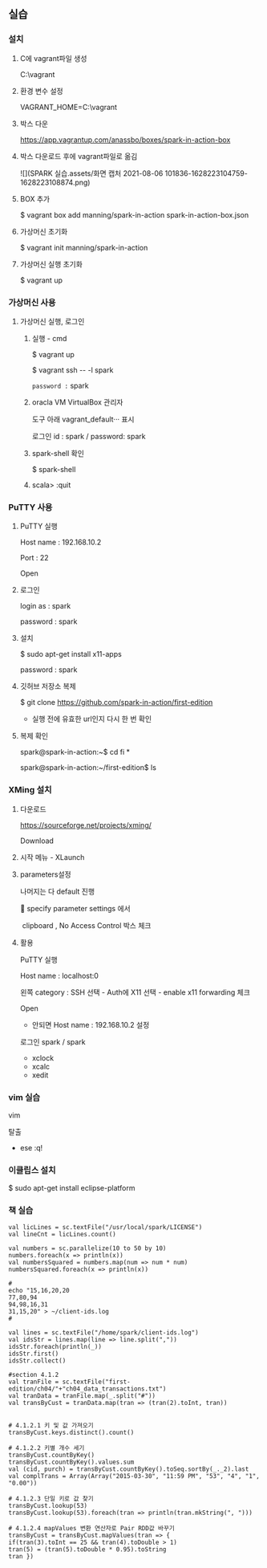 ## 실습

### 설치

1. C에 vagrant파일 생성

   C:\vagrant

2. 환경 변수 설정

   VAGRANT_HOME=C:\vagrant

3. 박스 다운

   https://app.vagrantup.com/anassbo/boxes/spark-in-action-box

4. 박스 다운로드 후에 vagrant파일로 옮김

   ![](SPARK 실습.assets/화면 캡처 2021-08-06 101836-1628223104759-1628223108874.png)

5. BOX 추가

   $ vagrant box add manning/spark-in-action spark-in-action-box.json

6. 가상머신 초기화

     $ vagrant init manning/spark-in-action

7. 가상머신 실행 초기화

     $ vagrant up



### 가상머신 사용

1. 가상머신 실행, 로그인

   1. 실행 - cmd

      $ vagrant up

      $ vagrant ssh -- -l spark

      `password :` spark

   2. oracla VM VirtualBox 관리자

      도구 아래 vagrant_default··· 표시

      로그인 id : spark / password: spark
      
   3. spark-shell 확인

      $ spark-shell

   4. scala> :quit

   


### PuTTY 사용

1. PuTTY 실행

   Host name : 192.168.10.2

   Port : 22

   Open 

2. 로그인 

   login as : spark 

   password : spark

3. 설치

   $ sudo apt-get install x11-apps

   password : spark

4. 깃허브 저장소 복제

   $ git clone https://github.com/spark-in-action/first-edition

   - 실행 전에 유효한 url인지 다시 한 번 확인

5. 복제 확인

   spark@spark-in-action:~$ cd fi * 

    spark@spark-in-action:~/first-edition$ ls



### XMing 설치

1. 다운로드

   https://sourceforge.net/projects/xming/ 

   Download

2. 시작 메뉴 - XLaunch

3. parameters설정

   나머지는 다 default 진행

   🌟 specify parameter settings 에서

   ​	clipboard , No Access Control 박스 체크

4. 활용

   PuTTY 실행

   Host name : localhost:0

   왼쪽 category : SSH 선택 - Auth에 X11 선택 - enable x11 forwarding 체크

   Open

   - 안되면 Host name : 192.168.10.2 설정

   로그인 spark  / spark
   
   - xclock 
   - xcalc
   - xedit



### vim 실습

vim

탈출 

- ese :q!



### 이클립스 설치

$ sudo apt-get install eclipse-platform



### 책 실습

```
val licLines = sc.textFile("/usr/local/spark/LICENSE")
val lineCnt = licLines.count()

val numbers = sc.parallelize(10 to 50 by 10)
numbers.foreach(x => println(x))
val numbersSquared = numbers.map(num => num * num)
numbersSquared.foreach(x => println(x))

#
echo "15,16,20,20
77,80,94
94,98,16,31
31,15,20" > ~/client-ids.log
#

val lines = sc.textFile("/home/spark/client-ids.log")
val idsStr = lines.map(line => line.split(","))
idsStr.foreach(println(_))
idsStr.first()
idsStr.collect()

#section 4.1.2
val tranFile = sc.textFile("first-edition/ch04/"+"ch04_data_transactions.txt")
val tranData = tranFile.map(_.split("#"))
val transByCust = tranData.map(tran => (tran(2).toInt, tran))


# 4.1.2.1 키 및 값 가져오기
transByCust.keys.distinct().count()

# 4.1.2.2 키별 개수 세기
transByCust.countByKey()
transByCust.countByKey().values.sum
val (cid, purch) = transByCust.countByKey().toSeq.sortBy(_._2).last
val complTrans = Array(Array("2015-03-30", "11:59 PM", "53", "4", "1", "0.00"))

# 4.1.2.3 단일 키로 값 찾기
transByCust.lookup(53)
transByCust.lookup(53).foreach(tran => println(tran.mkString(", ")))

# 4.1.2.4 mapValues 변환 연산자로 Pair RDD값 바꾸기
transByCust = transByCust.mapValues(tran => { 
if(tran(3).toInt == 25 && tran(4).toDouble > 1)
tran(5) = (tran(5).toDouble * 0.95).toString
tran })

```

